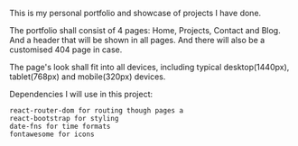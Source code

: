 This is my personal portfolio and showcase of projects I have done.

The portfolio shall consist of 4 pages: Home, Projects, Contact and Blog. And a header that will be shown in all pages. And there will also be a customised 404 page in case.   

The page's look shall fit into all devices, including typical desktop(1440px), tablet(768px) and mobile(320px) devices.

Dependencies I will use in this project:
    
    react-router-dom for routing though pages a
    react-bootstrap for styling
    date-fns for time formats 
    fontawesome for icons
    